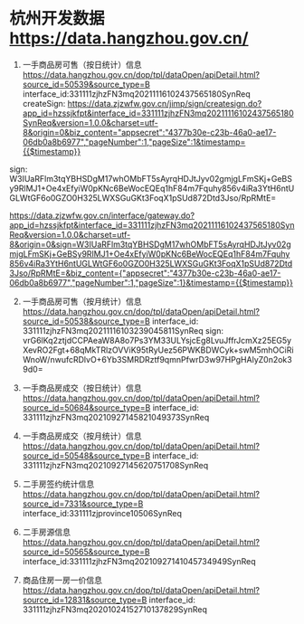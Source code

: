 # 杭州开发数据 https://data.hangzhou.gov.cn/

1. 一手商品房可售（按日统计）信息
https://data.hangzhou.gov.cn/dop/tpl/dataOpen/apiDetail.html?source_id=50539&source_type=B
interface_id:331111zjhzFN3mq20211116102437565180SynReq
createSign:  https://data.zjzwfw.gov.cn/jimp/sign/createsign.do?app_id=hzssjkfpt&interface_id=331111zjhzFN3mq20211116102437565180SynReq&version=1.0.0&charset=utf-8&origin=0&biz_content="appsecret":"4377b30e-c23b-46a0-ae17-06db0a8b6977","pageNumber":1,"pageSize":1&timestamp={{$timestamp}}

sign:
W3IUaRFlm3tqYBHSDgM17whOMbFT5sAyrqHDJtJyv02gmjgLFmSKj+GeBSy9RlMJ1+Oe4xEfyiW0pKNc6BeWocEQEq1hF84m7Fquhy856v4iRa3YtH6ntUGLWtGF6o0GZO0H325LWXSGuGKt3FoqX1pSUd872Dtd3Jso/RpRMtE=

https://data.zjzwfw.gov.cn/interface/gateway.do?app_id=hzssjkfpt&interface_id=331111zjhzFN3mq20211116102437565180SynReq&version=1.0.0&charset=utf-8&origin=0&sign=W3IUaRFlm3tqYBHSDgM17whOMbFT5sAyrqHDJtJyv02gmjgLFmSKj+GeBSy9RlMJ1+Oe4xEfyiW0pKNc6BeWocEQEq1hF84m7Fquhy856v4iRa3YtH6ntUGLWtGF6o0GZO0H325LWXSGuGKt3FoqX1pSUd872Dtd3Jso/RpRMtE=&biz_content={"appsecret":"4377b30e-c23b-46a0-ae17-06db0a8b6977","pageNumber":1,"pageSize":1}&timestamp={{$timestamp}}


2. 一手商品房可售（按月统计）信息  
https://data.hangzhou.gov.cn/dop/tpl/dataOpen/apiDetail.html?source_id=50538&source_type=B
interface_id: 331111zjhzFN3mq20211116103239045811SynReq
sign: 
vrG6lKq2ztjdCCPAeaW8A8o7Ps3YM33ULYsjcEg8LvuJffrJcmXz25EG5yXevRO2Fgt+68qMkTRlzOVViK95tRyUez56PWKBDWCyk+swM5mhOCiRiWnoW/nwufcRDlvO+6Yb3SMRDRztf9qmnPfwrD3w97HPgHAlyZ0n2ok39d0=



3. 一手商品房成交（按日统计）信息
https://data.hangzhou.gov.cn/dop/tpl/dataOpen/apiDetail.html?source_id=50684&source_type=B
interface_id: 331111zjhzFN3mq20210927145821049373SynReq
4.  一手商品房成交（按月统计）信息
https://data.hangzhou.gov.cn/dop/tpl/dataOpen/apiDetail.html?source_id=50548&source_type=B
interface_id: 331111zjhzFN3mq20210927145620751708SynReq


6. 二手房签约统计信息
https://data.hangzhou.gov.cn/dop/tpl/dataOpen/apiDetail.html?source_id=7331&source_type=B
interface_id:331111zjprovince10506SynReq

7. 二手房源信息
https://data.hangzhou.gov.cn/dop/tpl/dataOpen/apiDetail.html?source_id=50565&source_type=B
interface_id:331111zjhzFN3mq20210927141045734949SynReq

8. 商品住房一房一价信息
https://data.hangzhou.gov.cn/dop/tpl/dataOpen/apiDetail.html?source_id=12831&source_type=B
interface_id: 331111zjhzFN3mq20201024152710137829SynReq


